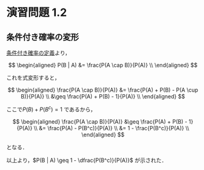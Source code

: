 # 演習問題 1.2

## 条件付き確率の変形

[条件付き確率の定義](../../definitions/conditional-probability.md)より，

$$
\begin{aligned}
    P(B | A)
    &= \frac{P(A \cap B)}{P(A)} \\
\end{aligned}
$$

これを式変形すると，

$$
\begin{aligned}
    \frac{P(A \cap B)}{P(A)}
    &= \frac{P(A) + P(B) - P(A \cup B)}{P(A)} \\
    &\geq \frac{P(A) + P(B) - 1}{P(A)} \\
\end{aligned}
$$

ここで$P(B) + P(B^c) = 1$ であるから，

$$
\begin{aligned}
    \frac{P(A \cap B)}{P(A)}
    &\geq \frac{P(A) + P(B) - 1}{P(A)} \\
    &= \frac{P(A) - P(B^c)}{P(A)} \\
    &= 1 - \frac{P(B^c)}{P(A)} \\
\end{aligned}
$$

となる．

以上より，$P(B | A) \geq 1 - \dfrac{P(B^c)}{P(A)}$ が示された．
